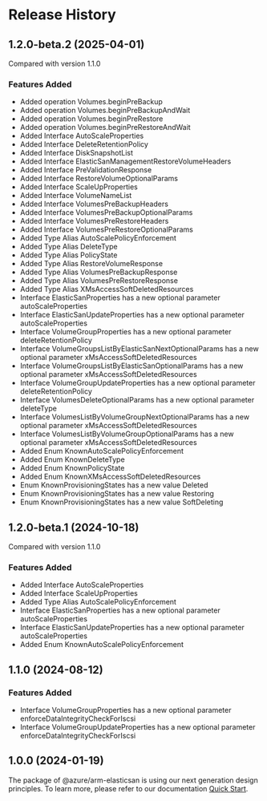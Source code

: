 # Release History
    
## 1.2.0-beta.2 (2025-04-01)
Compared with version 1.1.0
    
### Features Added

  - Added operation Volumes.beginPreBackup
  - Added operation Volumes.beginPreBackupAndWait
  - Added operation Volumes.beginPreRestore
  - Added operation Volumes.beginPreRestoreAndWait
  - Added Interface AutoScaleProperties
  - Added Interface DeleteRetentionPolicy
  - Added Interface DiskSnapshotList
  - Added Interface ElasticSanManagementRestoreVolumeHeaders
  - Added Interface PreValidationResponse
  - Added Interface RestoreVolumeOptionalParams
  - Added Interface ScaleUpProperties
  - Added Interface VolumeNameList
  - Added Interface VolumesPreBackupHeaders
  - Added Interface VolumesPreBackupOptionalParams
  - Added Interface VolumesPreRestoreHeaders
  - Added Interface VolumesPreRestoreOptionalParams
  - Added Type Alias AutoScalePolicyEnforcement
  - Added Type Alias DeleteType
  - Added Type Alias PolicyState
  - Added Type Alias RestoreVolumeResponse
  - Added Type Alias VolumesPreBackupResponse
  - Added Type Alias VolumesPreRestoreResponse
  - Added Type Alias XMsAccessSoftDeletedResources
  - Interface ElasticSanProperties has a new optional parameter autoScaleProperties
  - Interface ElasticSanUpdateProperties has a new optional parameter autoScaleProperties
  - Interface VolumeGroupProperties has a new optional parameter deleteRetentionPolicy
  - Interface VolumeGroupsListByElasticSanNextOptionalParams has a new optional parameter xMsAccessSoftDeletedResources
  - Interface VolumeGroupsListByElasticSanOptionalParams has a new optional parameter xMsAccessSoftDeletedResources
  - Interface VolumeGroupUpdateProperties has a new optional parameter deleteRetentionPolicy
  - Interface VolumesDeleteOptionalParams has a new optional parameter deleteType
  - Interface VolumesListByVolumeGroupNextOptionalParams has a new optional parameter xMsAccessSoftDeletedResources
  - Interface VolumesListByVolumeGroupOptionalParams has a new optional parameter xMsAccessSoftDeletedResources
  - Added Enum KnownAutoScalePolicyEnforcement
  - Added Enum KnownDeleteType
  - Added Enum KnownPolicyState
  - Added Enum KnownXMsAccessSoftDeletedResources
  - Enum KnownProvisioningStates has a new value Deleted
  - Enum KnownProvisioningStates has a new value Restoring
  - Enum KnownProvisioningStates has a new value SoftDeleting
    
    
## 1.2.0-beta.1 (2024-10-18)
Compared with version 1.1.0
    
### Features Added

  - Added Interface AutoScaleProperties
  - Added Interface ScaleUpProperties
  - Added Type Alias AutoScalePolicyEnforcement
  - Interface ElasticSanProperties has a new optional parameter autoScaleProperties
  - Interface ElasticSanUpdateProperties has a new optional parameter autoScaleProperties
  - Added Enum KnownAutoScalePolicyEnforcement
    
    
## 1.1.0 (2024-08-12)
    
### Features Added

  - Interface VolumeGroupProperties has a new optional parameter enforceDataIntegrityCheckForIscsi
  - Interface VolumeGroupUpdateProperties has a new optional parameter enforceDataIntegrityCheckForIscsi
    
    
## 1.0.0 (2024-01-19)

The package of @azure/arm-elasticsan is using our next generation design principles. To learn more, please refer to our documentation [Quick Start](https://aka.ms/azsdk/js/mgmt/quickstart).

